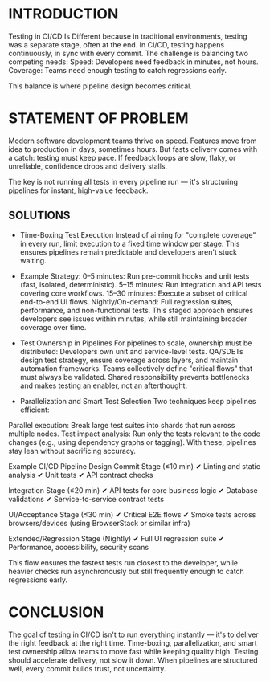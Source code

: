 # INTRODUCTION
Testing in CI/CD Is Different because in traditional environments, testing was a separate stage, often at the end. In CI/CD, testing happens continuously, in sync with every commit. 
The challenge is balancing two competing needs:
Speed: Developers need feedback in minutes, not hours. Coverage: Teams need enough testing to catch regressions early.

This balance is where pipeline design becomes critical.

# STATEMENT OF PROBLEM
Modern software development teams thrive on speed. Features move from idea to production in days, sometimes hours. 
But fasts delivery comes with a catch: testing must keep pace. If feedback loops are slow, flaky, or unreliable, confidence drops and delivery stalls.

The key is not running all tests in every pipeline run — it's structuring pipelines for instant, high-value feedback.

## SOLUTIONS
-  Time-Boxing Test Execution
 Instead of aiming for "complete coverage" in every run, limit execution to a fixed time window per stage. 
This ensures pipelines remain predictable and developers aren't stuck waiting.

* Example Strategy:
0–5 minutes: Run pre-commit hooks and unit tests (fast, isolated, deterministic).
5–15 minutes: Run integration and API tests covering core workflows.
15–30 minutes: Execute a subset of critical end-to-end UI flows.
Nightly/On-demand: Full regression suites, performance, and non-functional tests.
This staged approach ensures developers see issues within minutes, while still maintaining broader coverage over time.

- Test Ownership in Pipelines
For pipelines to scale, ownership must be distributed:
Developers own unit and service-level tests.
QA/SDETs design test strategy, ensure coverage across layers, and maintain automation frameworks.
Teams collectively define "critical flows" that must always be validated.
Shared responsibility prevents bottlenecks and makes testing an enabler, not an afterthought.

-  Parallelization and Smart Test Selection
Two techniques keep pipelines efficient:

Parallel execution: Break large test suites into shards that run across multiple nodes.
Test impact analysis: Run only the tests relevant to the code changes (e.g., using dependency graphs or tagging).
With these, pipelines stay lean without sacrificing accuracy.

Example CI/CD Pipeline Design
Commit Stage (≤10 min) ✔ Linting and static analysis ✔ Unit tests ✔ API contract checks

Integration Stage (≤20 min) ✔ API tests for core business logic ✔ Database validations ✔ Service-to-service contract tests

UI/Acceptance Stage (≤30 min) ✔ Critical E2E flows ✔ Smoke tests across browsers/devices (using BrowserStack or similar infra)

Extended/Regression Stage (Nightly) ✔ Full UI regression suite ✔ Performance, accessibility, security scans

This flow ensures the fastest tests run closest to the developer, while heavier checks run asynchronously but still frequently enough to catch regressions early.

# CONCLUSION
The goal of testing in CI/CD isn't to run everything instantly — it's to deliver the right feedback at the right time. 
Time-boxing, parallelization, and smart test ownership allow teams to move fast while keeping quality high.
Testing should accelerate delivery, not slow it down. When pipelines are structured well, every commit builds trust, not uncertainty.
